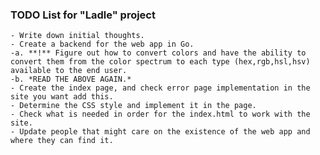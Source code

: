 ### TODO List for "Ladle" project
    - Write down initial thoughts. 
    - Create a backend for the web app in Go.
    -a. **!** Figure out how to convert colors and have the ability to convert them from the color spectrum to each type (hex,rgb,hsl,hsv) available to the end user.
    -b. *READ THE ABOVE AGAIN.*
    - Create the index page, and check error page implementation in the site you want add this.
    - Determine the CSS style and implement it in the page.
    - Check what is needed in order for the index.html to work with the site.
    - Update people that might care on the existence of the web app and where they can find it.